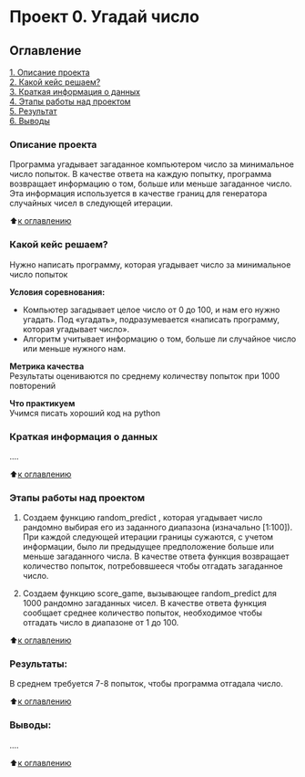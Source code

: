 # Проект 0. Угадай число

## Оглавление  
[1. Описание проекта](.README.md#Описание-проекта)  
[2. Какой кейс решаем?](.README.md#Какой-кейс-решаем)  
[3. Краткая информация о данных](.README.md#Краткая-информация-о-данных)  
[4. Этапы работы над проектом](.README.md#Этапы-работы-над-проектом)  
[5. Результат](.README.md#Результат)    
[6. Выводы](.README.md#Выводы) 

### Описание проекта    
Программа угадывает загаданное компьютером число за минимальное число попыток.
В качестве ответа на каждую попытку, программа возвращает информацию о том, больше или меньше загаданное число.
Эта информация используется в качестве границ для генератора случайных чисел в следующей итерации.


:arrow_up:[к оглавлению](_)


### Какой кейс решаем?    
Нужно написать программу, которая угадывает число за минимальное число попыток

**Условия соревнования:**  
- Компьютер загадывает целое число от 0 до 100, и нам его нужно угадать. Под «угадать», подразумевается «написать программу, которая угадывает число».
- Алгоритм учитывает информацию о том, больше ли случайное число или меньше нужного нам.

**Метрика качества**     
Результаты оцениваются по среднему количеству попыток при 1000 повторений

**Что практикуем**     
Учимся писать хороший код на python


### Краткая информация о данных
....
  
:arrow_up:[к оглавлению](.README.md#Оглавление)


### Этапы работы над проектом  
1. Создаем функцию random_predict , которая угадывает число рандомно выбирая его из заданного диапазона (изначально [1:100]).
При каждой следующей итерации границы сужаются, с учетом информации, было ли предыдущее предположение больше или меньше загаданного числа.
В качестве ответа функция возвращает количество попыток, потребоввшееся чтобы отгадать загаданное число.

2. Создаем функцию score_game, вызывающее random_predict для 1000 рандомно загаданных чисел.
В качестве ответа функция сообщает среднее количество попыток, необходимое чтобы отгадать число в диапазоне от 1 до 100.

:arrow_up:[к оглавлению](.README.md#Оглавление)


### Результаты:  
В среднем требуется 7-8 попыток, чтобы программа отгадала число.

:arrow_up:[к оглавлению](.README.md#Оглавление)


### Выводы:  
....

:arrow_up:[к оглавлению](.README.md#Оглавление)
